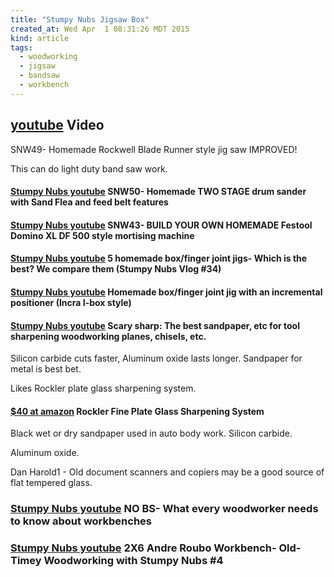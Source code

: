 ```yaml
---
title: "Stumpy Nubs Jigsaw Box"
created_at: Wed Apr  1 08:31:26 MDT 2015
kind: article
tags:
  - woodworking
  - jigsaw
  - bandsaw
  - workbench
---
```


## [youtube](https://www.youtube.com/watch?v=_68LOm7KCR4) Video


SNW49- Homemade Rockwell Blade Runner style jig saw IMPROVED! 

This can do light duty band saw work.

<h4>
  <a href="https://www.youtube.com/watch?v=tUJiOBUiWVE" target="_blank">Stumpy Nubs youtube</a>
  SNW50- Homemade TWO STAGE drum sander with Sand Flea and feed belt features
</h4>

<h4>
  <a href="https://www.youtube.com/watch?v=msFb8s79bWs" target="_blank">Stumpy Nubs youtube</a>
  SNW43- BUILD YOUR OWN HOMEMADE Festool Domino XL DF 500 style mortising machine
</h4>

<h4>
  <a href="https://www.youtube.com/watch?v=AUYrBzaFmj0" target="_blank">Stumpy Nubs youtube</a>
  5 homemade box/finger joint jigs- Which is the best? We compare them (Stumpy Nubs Vlog #34)
</h4>

<h4>
  <a href="https://www.youtube.com/watch?v=Cis0pwsZ5rI" target="_blank">Stumpy Nubs youtube</a>
  Homemade box/finger joint jig with an incremental positioner (Incra I-box style)
</h4>

<h4>
  <a href="https://www.youtube.com/watch?v=FBaqN2bjCx8" target="_blank">Stumpy Nubs youtube</a>
  Scary sharp: The best sandpaper, etc for tool sharpening woodworking planes, chisels, etc.
</h4>

Silicon carbide cuts faster, Aluminum oxide lasts longer.
Sandpaper for metal is best bet.

Likes Rockler plate glass sharpening system.

<h4>
  <a href="https://www.amazon.com/Rockler-Plate-Glass-Sharpening-System/dp/B001DT164Q" target="_blank">$40 at amazon</a>
  Rockler Fine Plate Glass Sharpening System 
</h4>

Black wet or dry sandpaper used in auto body work.
Silicon carbide.

Aluminum oxide.

Dan Harold1 - Old document scanners and copiers may be a good source of flat tempered glass.

<h3>
  <a href="https://www.youtube.com/watch?v=m4e5BRqRwy8" target="_blank">Stumpy Nubs youtube</a>
  NO BS- What every woodworker needs to know about workbenches
</h3>

<h3>
  <a href="https://www.youtube.com/watch?v=o7yF5av6MDM" target="_blank">Stumpy Nubs youtube</a>
  2X6 Andre Roubo Workbench- Old-Timey Woodworking with Stumpy Nubs #4
</h3>

<!--
html boilerplate
<a href="" target="_blank"></a>
<a name=""></a>
<img src="" width="400px">
<ul>
  <li></li>
</ul>
<pre>
</pre>
<pre><code>
</code></pre>
<math xmlns='http://www.w3.org/1998/Math/MathML' display='block'>
</math>
-->
